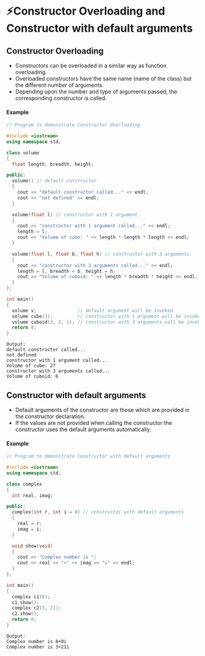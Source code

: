 # ⚡Constructor Overloading and Constructor with default arguments

## Constructor Overloading

- Constructors can be overloaded in a similar way as function overloading.
- Overloaded constructors have the same name (name of the class) but the different number of arguments.
- Depending upon the number and type of arguments passed, the corresponding constructor is called.

#### Example

```cpp
// Program to demonstrate Constructor Overloading

#include <iostream>
using namespace std;

class volume
{
  float length, breadth, height;

public:
  volume() // default constructor
  {
    cout << "default constructor called..." << endl;
    cout << "not defined" << endl;
  }

  volume(float l) // constructor with 1 argument
  {
    cout << "constructor with 1 argument called..." << endl;
    length = l;
    cout << "Volume of cube: " << length * length * length << endl;
  }

  volume(float l, float b, float h) // constructor with 3 arguments
  {
    cout << "constructor with 3 arguments called..." << endl;
    length = l, breadth = b, height = h;
    cout << "Volume of cuboid: " << length * breadth * height << endl;
  }
};

int main()
{
  volume v;               // default argument will be invoked
  volume cube(3);         // constructor with 1 argument will be invoked
  volume cuboid(3, 2, 1); // constructor with 3 arguments will be invoked
  return 0;
}
```

```
Output:
default constructor called...
not defined
constructor with 1 argument called...
Volume of cube: 27
constructor with 3 arguments called...
Volume of cuboid: 6
```

## Constructor with default arguments

- Default arguments of the constructor are those which are provided in the constructor declaration.
- If the values are not provided when calling the constructor the constructor uses the default arguments automatically.

#### Example

```cpp
// Program to demonstrate Constructor with default arguments

#include <iostream>
using namespace std;

class complex
{
  int real, imag;

public:
  complex(int r, int i = 0) // constructor with default arguments
  {
    real = r;
    imag = i;
  }

  void show(void)
  {
    cout << "Complex number is ";
    cout << real << "+" << imag << "i" << endl;
  }
};

int main()
{
  complex c1(8);
  c1.show();
  complex c2(3, 21);
  c2.show();
  return 0;
}
```

```
Output:
Complex number is 8+0i
Complex number is 3+21i
```
